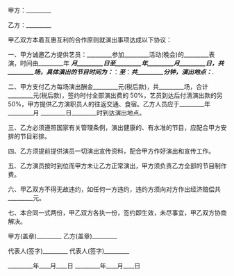 
 


甲方：_________


乙方：_________


甲乙双方本着互惠互利的合作原则就演出事项达成以下协议：


一、甲方诚邀乙方提供艺员：_________参加_________活动(晚会)的_________表演，时间由_________年 _________月_________日至_________年_________月_________日，共_________场，具体演出的节目时间为：_________：_________至_________：_________共_________分钟，演出地点：_________.


二、甲方支付乙方每场演出酬金_________元(税后款)，共_________场，合计_________元(税后款)，签约时付全部演出费的 50%，艺员到达后付清演出款的另50%，甲方提供乙方演职员人的往返交通、食宿。乙方人员应于_________年_________月 _________日_________时到达演出地点。


三、乙方必须遵照国家有关管理条例，演出健康的、有水准的节目，应配合甲方安排的节目彩排。


四、乙方须提前提供演员一切演出宣传资料，配合甲方作好演出和宣传工作。


五、乙方演员按时到位而甲方未让乙方正常演出，甲方须负责乙方全部的节目制作费。


六、甲乙双方不得无故违约，如任何一方违约，违约方须向对方作出经济赔偿共_________元。


七、本合同一式两份，甲乙双方各执一份，签约即生效，未尽事宜，甲乙双方协商解决。


甲方(盖章)_________ 乙方(盖章)_________


代表人(签字)_________ 代表人(签字)_________


_________年____月____日 _________年____月____日
 


 

 
 
 
 
 
  


  
 

  


  


  
 
 
 
 

